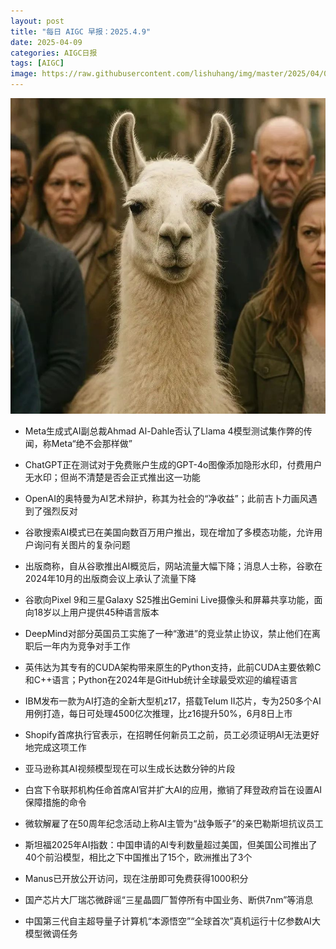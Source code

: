 ```yaml
---
layout: post
title: "每日 AIGC 早报：2025.4.9"
date: 2025-04-09
categories: AIGC日报
tags: [AIGC]
image: https://raw.githubusercontent.com/lishuhang/img/master/2025/04/0409-d.jpg
---
```


![封面图](https://raw.githubusercontent.com/lishuhang/img/master/2025/04/0409-d.jpg)

  - Meta生成式AI副总裁Ahmad Al-Dahle否认了Llama 4模型测试集作弊的传闻，称Meta“绝不会那样做”

  - ChatGPT正在测试对于免费账户生成的GPT-4o图像添加隐形水印，付费用户无水印；但尚不清楚是否会正式推出这一功能

  - OpenAI的奥特曼为AI艺术辩护，称其为社会的“净收益”；此前吉卜力画风遇到了强烈反对

  - 谷歌搜索AI模式已在美国向数百万用户推出，现在增加了多模态功能，允许用户询问有关图片的复杂问题

  - 出版商称，自从谷歌推出AI概览后，网站流量大幅下降；消息人士称，谷歌在2024年10月的出版商会议上承认了流量下降

  - 谷歌向Pixel 9和三星Galaxy S25推出Gemini Live摄像头和屏幕共享功能，面向18岁以上用户提供45种语言版本

  - DeepMind对部分英国员工实施了一种“激进”的竞业禁止协议，禁止他们在离职后一年内为竞争对手工作

  - 英伟达为其专有的CUDA架构带来原生的Python支持，此前CUDA主要依赖C和C++语言；Python在2024年是GitHub统计全球最受欢迎的编程语言

  - IBM发布一款为AI打造的全新大型机z17，搭载Telum II芯片，专为250多个AI用例打造，每日可处理4500亿次推理，比z16提升50%，6月8日上市

  - Shopify首席执行官表示，在招聘任何新员工之前，员工必须证明AI无法更好地完成这项工作

  - 亚马逊称其AI视频模型现在可以生成长达数分钟的片段

  - 白宫下令联邦机构任命首席AI官并扩大AI的应用，撤销了拜登政府旨在设置AI保障措施的命令

  - 微软解雇了在50周年纪念活动上称AI主管为“战争贩子”的亲巴勒斯坦抗议员工

  - 斯坦福2025年AI指数：中国申请的AI专利数量超过美国，但美国公司推出了40个前沿模型，相比之下中国推出了15个，欧洲推出了3个

  - Manus已开放公开访问，现在注册即可免费获得1000积分

  - 国产芯片大厂瑞芯微辟谣“三星晶圆厂暂停所有中国业务、断供7nm”等消息

  - 中国第三代自主超导量子计算机“本源悟空”“全球首次”真机运行十亿参数AI大模型微调任务